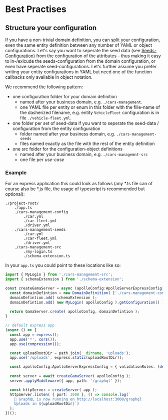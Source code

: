 # Best Practises

## Structure your configuration 

If you have a non-trivial domain definition, you can split your configuration, even the same entity definition 
between any number of YAML or object configurations. 
Let's say you want to seperate the seed data (see [Seeds-Configuration](./seeds-configuration.md)) 
from the configuration of the attributes - thus making it easy to in-/exlcude the seeds-configuration from the domain configuration, or even have seperate seed-configurations.
Let's further assume you prefer writing your entity configurations in YAML but need one of the function callbacks
only available in object notation. 

We recommend the following pattern: 

  * one configuration folder for your domain definition
    * named after your business domain, e.g. `./cars-management`.
    * one YAML file per entity or enum in this folder with the fille-name of the dasherized filename, e.g. entity
    `VehicleFleet` configuration is in file `./vehicle-fleet.yml`. 
  * one folder per set of seed-data if you want to seperate the seed-data / configuration from the 
    entity configuration  
    * folder named after your business domain, e.g. `./cars-management-seeds`
    * files named exactly as the file with the rest of the entity definition
  * one src folder for the configuration-object definitions
    * named after your business domain, e.g. `./cars-managemnt-src`
    * one file per _use-case_  


### Example

For an express application this could look as follows (any *.ts file can of course also be *.js file, the usage
of typescript is recommended but optional): 

```
./project-root/
    ./app.ts
    ./cars-management-config
        ./car.yml
        ./car-fleet.yml
        ./driver.yml
    ./cars-management-seeds
        ./car.yml
        ./car-fleet.yml
        ./driver.yml
    ./cars-management-src
        ./my-login.ts
        ./schema-extension.ts
```

In your `app.ts` you could point to these locations like so: 

```typescript
import { MyLogin } from './cars-management-src';
import { schemaExtension } from './schema-extension';

const createGamaServer = async (apolloConfig:ApolloServerExpressConfig) => {
  const domainDefintion = new DomainDefinition( ['./cars-management-config', './cars-management-seeds'] );
  domainDefintion.add( schemaExtension );
  domainDefintion.add( new MyLogin( apolloConfig ).getConfiguration() );
  
  return GamaServer.create( apolloConfig, domainDefintion );
}

// default express app
(async () => {
  const app = express();
  app.use('*', cors());
  app.use(compression());

  const uploadRootDir = path.join(__dirname, 'uploads');
  app.use('/uploads', express.static(uploadRootDir));

  const apolloConfig:ApolloServerExpressConfig = { validationRules: [depthLimit(7)] };
  
  const server = await createGamaServer( apolloConfig );
  server.applyMiddleware({ app, path: '/graphql' });

  const httpServer = createServer( app );
  httpServer.listen( { port: 3000 }, () => console.log(` 
    🚀 GraphQL is now running on http://localhost:3000/graphql 
    Uploads in ${uploadRootDir}`)
  );
})();

```


